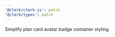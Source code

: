 ```yaml
---
'@clerk/clerk-js': patch
'@clerk/types': patch
---
```


Simplify plan card avatar badge container styling.
